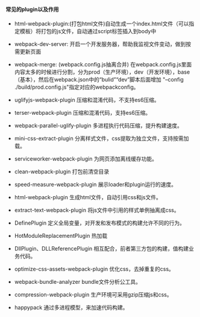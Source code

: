 #### 常见的plugin以及作用

- html-webpack-plugin:(打包html文件)自动生成一个index.html文件（可以指定模板）将打包的js文件，自动通过script标签插入到body中

- webpack-dev-server: 开启一个开发服务器，帮助我监视文件变动，做到按需更新页面

- webpack-merge: (webpack.config.js抽离合并) 在webpack.config.js里面内容太多的时候进行分割，分为prod（生产环境），dev（开发环境），base（基本），然后在webpack.json中的“bulid”“dev”脚本后面增加 "–config ./build/prod.config.js"指定对应的webpackconfig。

- uglifyjs-webpack-plugin 压缩和混淆代码，不支持es6压缩。

- terser-webpack-plugin 压缩和混淆代码，支持es6压缩。

- webpack-parallel-uglify-plugin 多进程执行代码压缩，提升构建速度。

- mini-css-extract-plugin 分离样式文件，css提取为独立文件，支持按需加载。

- serviceworker-webpack-plugin 为网页添加离线缓存功能。

- clean-webpack-plugin 打包前清空目录

- speed-measure-webpack-plugin 展示loader和plugin运行的速度。

- html-webpack-plugin 生成html文件，自动引用css和js文件。

- extract-text-webpack-plugin 将js文件中引用的样式单例抽离成css。

- DefinePlugin 定义全局变量，对开发和发布模式的构建允许不同的行为。

- HotModuleReplacementPlugin 热加载

- DllPlugin、DLLReferencePlugin 相互配合，前者第三方包的构建，值构建业务代码。

- optimize-css-assets-webpack-plugin 优化css，去掉重复的css。

- webpack-bundle-analyzer bundle文件分析公工具。

- compression-webpack-plugin 生产环境可采用gzip压缩js和css。

- happypack 通过多进程模型，来加速代码构建。